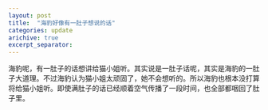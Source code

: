 ```yaml
---
layout: post
title:  "海豹好像有一肚子想说的话"
categories: update
arichive: true
excerpt_separator: 
---
```


海豹呢，有一肚子的话想讲给猫小姐听。其实说是一肚子话呢，其实是海豹的一肚子大道理。不过海豹认为猫小姐太顽固了，她不会想听的。所以海豹也根本没打算将给猫小姐听。即使满肚子的话已经顺着空气传播了一段时间，也全部都咽回了肚子里。

<!-- 海豹想呀，其实生活还是很美好的，如果今天的生活，哪怕有一点点是当初祈求过想要获得的，或者有丝毫感到幸福的时刻，那就要珍惜，珍惜感到幸福的瞬间。当然生活还是有很多不如意的，也有各种想要改变的东西，可是埋怨真的解决不了问题诶。尝试过了，值得肯定；没有期望的结果，那也没有办法。纵然千般万般无奈、生气，那生活还是要继续的呢，冷静下来，想想怎么解决问题，怎么让自己在这样的条件下获得最高的收益，这才是该做的嘛。陪猫小姐抱怨，海豹当然会做，可是海豹更希望猫小姐能够少些抱怨，少些不开心，先把问题解决了，而不是把期望放在别人身上，希望别人改变，自己没有想过万一事情解决不了，那该怎么办。

海豹还是很羡慕猫小姐的生活，毕竟身处的校园这么美，能自由选课，离家也近……这真的是很幸福的事了。不过大家都不会知足的嘛，海豹也知道的，想要自己更好，希望每件事都诚心如， -->